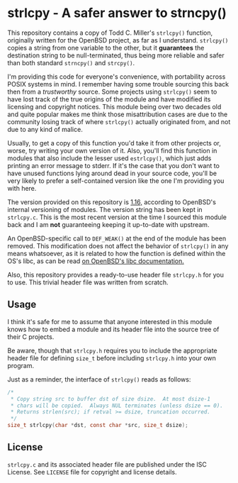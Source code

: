 # strlcpy - A safer answer to strncpy() 

This repository contains a copy of Todd C. Miller's ``strlcpy()`` function, 
originally written for the OpenBSD project, as far as I understand.
``strlcpy()`` copies a string from one variable to the other, but it 
**guarantees** the destination string to be null-terminated, thus being more
reliable and safer than both standard ``strncpy()`` and ``strcpy()``.

I'm providing this code for everyone's convenience, with portability across
POSIX systems in mind. I remember having some trouble sourcing this back then 
from a _trustworthy_ source. Some projects using ``strlcpy()`` seem to have 
lost track of the true origins of the module and have modified its licensing 
and copyright notices. This module being over two decades old and quite popular 
makes me think those misattribution cases are due to the community losing track 
of where ``strlcpy()`` actually originated from, and not due to any kind of 
malice.

Usually, to get a copy of this function you'd take it from other projects or, 
worse, try writing your own version of it. Also, you'll find this function in 
modules that also include the lesser used ``estrlcpy()``, which just adds 
printing an error message to stderr. If it's the case that you don't want to 
have unused functions lying around dead in your source code, you'll be very 
likely to prefer a self-contained version like the one I'm providing you with 
here.

The version provided on this repository is 
[1.16,](https://cvsweb.openbsd.org/src/lib/libc/string/strlcpy.c?rev=1.16&content-type=text/x-cvsweb-markup)
according to OpenBSD's internal versioning of modules. The version string has 
been kept in ``strlcpy.c``. This is the most recent version at the time I 
sourced this module back and I am **not** guaranteeing keeping it up-to-date 
with upstream.

An OpenBSD-specific call to ``DEF_WEAK()`` at the end of the module has been
removed. This modification does not affect the behavior of ``strlcpy()`` in any 
means whatsoever, as it is related to how the function is defined within the 
OS's libc, as can be read 
[on OpenBSD's libc documentation.](https://cvsweb.openbsd.org/src/lib/libc/include/DETAILS?rev=1.1&content-type=text/x-cvsweb-markup)

Also, this repository provides a ready-to-use header file ``strlcpy.h`` for you
to use. This trivial header file was written from scratch.

## Usage

I think it's safe for me to assume that anyone interested in this module knows
how to embed a module and its header file into the source tree of their C
projects.

Be aware, though that ``strlcpy.h`` requires you to include the appropriate 
header file for defining ``size_t`` before including ``strlcpy.h`` into your 
own program.

Just as a reminder, the interface of ``strlcpy()`` reads as follows:

```C
/*
 * Copy string src to buffer dst of size dsize.  At most dsize-1
 * chars will be copied.  Always NUL terminates (unless dsize == 0).
 * Returns strlen(src); if retval >= dsize, truncation occurred.
 */
size_t strlcpy(char *dst, const char *src, size_t dsize);
```

## License

``strlcpy.c`` and its associated header file are published under the ISC 
License. See ``LICENSE`` file for copyright and license details.
